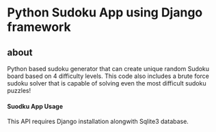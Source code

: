 # Python Sudoku App using Django framework

## about 

Python based sudoku generator that can create unique random Sudoku board based on 4 difficulty levels. This code also includes a brute force sudoku solver that is capable of solving even the most difficult sudoku puzzles! 

#### Suodku App Usage

This API requires Django installation alongwith Sqlite3 database. 

